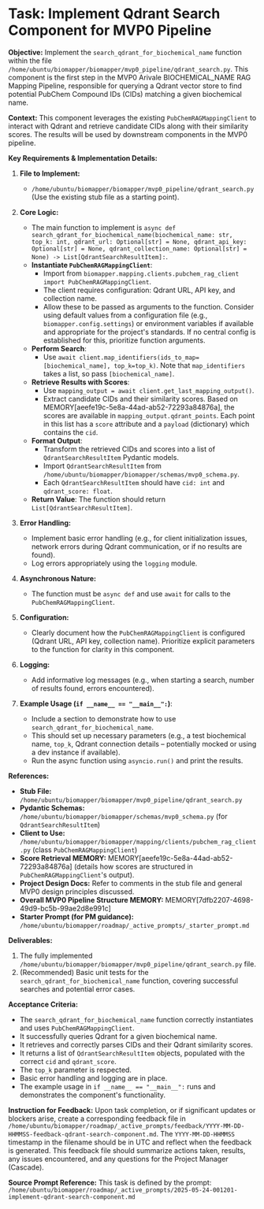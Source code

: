 # Task: Implement Qdrant Search Component for MVP0 Pipeline

**Objective:**
Implement the `search_qdrant_for_biochemical_name` function within the file `/home/ubuntu/biomapper/biomapper/mvp0_pipeline/qdrant_search.py`. This component is the first step in the MVP0 Arivale BIOCHEMICAL_NAME RAG Mapping Pipeline, responsible for querying a Qdrant vector store to find potential PubChem Compound IDs (CIDs) matching a given biochemical name.

**Context:**
This component leverages the existing `PubChemRAGMappingClient` to interact with Qdrant and retrieve candidate CIDs along with their similarity scores. The results will be used by downstream components in the MVP0 pipeline.

**Key Requirements & Implementation Details:**

1.  **File to Implement:**
    *   `/home/ubuntu/biomapper/biomapper/mvp0_pipeline/qdrant_search.py` (Use the existing stub file as a starting point).

2.  **Core Logic:**
    *   The main function to implement is `async def search_qdrant_for_biochemical_name(biochemical_name: str, top_k: int, qdrant_url: Optional[str] = None, qdrant_api_key: Optional[str] = None, qdrant_collection_name: Optional[str] = None) -> List[QdrantSearchResultItem]:`.
    *   **Instantiate `PubChemRAGMappingClient`**:
        *   Import from `biomapper.mapping.clients.pubchem_rag_client import PubChemRAGMappingClient`.
        *   The client requires configuration: Qdrant URL, API key, and collection name.
        *   Allow these to be passed as arguments to the function. Consider using default values from a configuration file (e.g., `biomapper.config.settings`) or environment variables if available and appropriate for the project's standards. If no central config is established for this, prioritize function arguments.
    *   **Perform Search**:
        *   Use `await client.map_identifiers(ids_to_map=[biochemical_name], top_k=top_k)`. Note that `map_identifiers` takes a list, so pass `[biochemical_name]`.
    *   **Retrieve Results with Scores**:
        *   Use `mapping_output = await client.get_last_mapping_output()`.
        *   Extract candidate CIDs and their similarity scores. Based on MEMORY[aeefe19c-5e8a-44ad-ab52-72293a84876a], the scores are available in `mapping_output.qdrant_points`. Each point in this list has a `score` attribute and a `payload` (dictionary) which contains the `cid`.
    *   **Format Output**:
        *   Transform the retrieved CIDs and scores into a list of `QdrantSearchResultItem` Pydantic models.
        *   Import `QdrantSearchResultItem` from `/home/ubuntu/biomapper/biomapper/schemas/mvp0_schema.py`.
        *   Each `QdrantSearchResultItem` should have `cid: int` and `qdrant_score: float`.
    *   **Return Value**: The function should return `List[QdrantSearchResultItem]`.

3.  **Error Handling:**
    *   Implement basic error handling (e.g., for client initialization issues, network errors during Qdrant communication, or if no results are found).
    *   Log errors appropriately using the `logging` module.

4.  **Asynchronous Nature:**
    *   The function must be `async def` and use `await` for calls to the `PubChemRAGMappingClient`.

5.  **Configuration:**
    *   Clearly document how the `PubChemRAGMappingClient` is configured (Qdrant URL, API key, collection name). Prioritize explicit parameters to the function for clarity in this component.

6.  **Logging:**
    *   Add informative log messages (e.g., when starting a search, number of results found, errors encountered).

7.  **Example Usage (`if __name__ == "__main__":`)**:
    *   Include a section to demonstrate how to use `search_qdrant_for_biochemical_name`.
    *   This should set up necessary parameters (e.g., a test biochemical name, `top_k`, Qdrant connection details – potentially mocked or using a dev instance if available).
    *   Run the async function using `asyncio.run()` and print the results.

**References:**

*   **Stub File:** `/home/ubuntu/biomapper/biomapper/mvp0_pipeline/qdrant_search.py`
*   **Pydantic Schemas:** `/home/ubuntu/biomapper/biomapper/schemas/mvp0_schema.py` (for `QdrantSearchResultItem`)
*   **Client to Use:** `/home/ubuntu/biomapper/biomapper/mapping/clients/pubchem_rag_client.py` (class `PubChemRAGMappingClient`)
*   **Score Retrieval MEMORY:** MEMORY[aeefe19c-5e8a-44ad-ab52-72293a84876a] (details how scores are structured in `PubChemRAGMappingClient`'s output).
*   **Project Design Docs:** Refer to comments in the stub file and general MVP0 design principles discussed.
*   **Overall MVP0 Pipeline Structure MEMORY:** MEMORY[7dfb2207-4698-49d9-bc5b-99ae2d8e991c]
*   **Starter Prompt (for PM guidance):** `/home/ubuntu/biomapper/roadmap/_active_prompts/_starter_prompt.md`

**Deliverables:**

1.  The fully implemented `/home/ubuntu/biomapper/biomapper/mvp0_pipeline/qdrant_search.py` file.
2.  (Recommended) Basic unit tests for the `search_qdrant_for_biochemical_name` function, covering successful searches and potential error cases.

**Acceptance Criteria:**

*   The `search_qdrant_for_biochemical_name` function correctly instantiates and uses `PubChemRAGMappingClient`.
*   It successfully queries Qdrant for a given biochemical name.
*   It retrieves and correctly parses CIDs and their Qdrant similarity scores.
*   It returns a list of `QdrantSearchResultItem` objects, populated with the correct `cid` and `qdrant_score`.
*   The `top_k` parameter is respected.
*   Basic error handling and logging are in place.
*   The example usage in `if __name__ == "__main__":` runs and demonstrates the component's functionality.

**Instruction for Feedback:**
Upon task completion, or if significant updates or blockers arise, create a corresponding feedback file in `/home/ubuntu/biomapper/roadmap/_active_prompts/feedback/YYYY-MM-DD-HHMMSS-feedback-qdrant-search-component.md`. The `YYYY-MM-DD-HHMMSS` timestamp in the filename should be in UTC and reflect when the feedback is generated. This feedback file should summarize actions taken, results, any issues encountered, and any questions for the Project Manager (Cascade).

**Source Prompt Reference:**
This task is defined by the prompt: `/home/ubuntu/biomapper/roadmap/_active_prompts/2025-05-24-001201-implement-qdrant-search-component.md`
